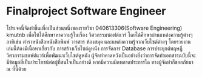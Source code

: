 # Finalproject Software Engineer

โปรเจคนี้จัดทำขึ้นเพื่อเป็นส่วนหนึ่งของรายวิชา 040613306(Software Engineering) kmutnb เพื่อให้ได้ศึกษาหาความรู้ในเรื่อง วิศวกรรมซอฟต์แวร์ โดยได้ศึกษาผ่านแหล่งความรู้ต่างๆ อาทิเช่น ตำราหนังสือหนังสือพิมพ์ วารสาร ห้องสมุด และแหล่งความรู้จากเว็บไซต์ต่างๆ โดยรายงานเล่มนี้ต้องมีเนื้อหาเกี่ยวกับ การสร้างเว็บไซต์ดูหนัง การจัดการ Database การประยุกต์ทฤษฎีวิศวกรรมซอฟต์แวร์เพื่อพัฒนาเว็บไซต์ดูหนัง ผู้จัดทำคาดหวังเป็นอย่างยิ่งว่าการจัดทำเอกสารฉบับนี้จะมีข้อมูลที่เป็นประโยชน์ต่อผู้ที่สนใจเป็นอย่างดี หากมีความผิดพลาดประการใด ทางผู้จัดทำก็ขออภัยมา ณ ที่นี้ด้วย
